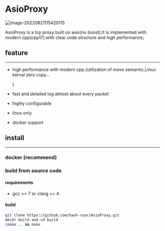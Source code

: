 # AsioProxy

![image-20220821115420115](D:\working\github\AsioProxy\static\cpp.png)



AsioProxy is a tcp proxy  built on asio(no boost);It is implemented with modern cpp(cpp17).with clear code structure and high performance;



## feature

------



- high performance with modern cpp.(utilization of move semantic,Linux kernal zero copy...

  )

- fast and detailed log almost about every packet

- highly configurable 

- linux only 

- docker support



## install

------



### docker (recommend)



### build from  source code

#### requirements

- gcc >= 7 or clang >= 4

#### build

```bash
git clone https://github.com/hash-roar/AsioProxy.git
mkidr build and cd build
cmake .. && make 
```



